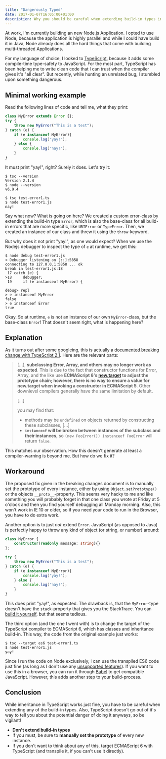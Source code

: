 ```yaml
---
title: "Dangerously Typed"
date: 2017-01-07T16:05:00+01:00
description: Why you should be careful when extending build-in types in TypeScript
---
```


At work, I'm currently building an new Node.js Application. I opted to use Node, because the application is highly parallel and while I could have build it in Java, Node already does all the hard things that come with building multi-threaded Applications.

For my language of choice, I looked to [TypeScript](https://www.typescriptlang.org/), because it adds some compile-time type-safety to JavaScript. For the most part, TypeScript has been helping me to write clean code that I can trust when the compiler gives it's "all clear". But recently, while hunting an unrelated bug, I stumbled upon something dangerous.

## Minimal working example

Read the following lines of code and tell me, what they print:

```typescript
class MyError extends Error {};
try {
    throw new MyError("This is a test");
} catch (e) {
    if (e instanceof MyError){
        console.log("yay!");
    } else {
        console.log("nay!");
    }
}
```

It must print "yay!", right? Surely it does. Let's try it:

    $ tsc --version
    Version 2.1.4
    $ node --version
    v6.9.4

    $ tsc test-error1.ts
    $ node test-error1.js
    nay!

Say what now? What is going on here? We created a custom error-class by extending the build-in type `Error`, which is also the base-class for all build-in errors that are more specific, like `URIError` or `TypeError`. Then, we created an instance of our class and threw it using the `throw`-keyword.

But why does it not print "yay!", as one would expect? When we use the Nodejs debugger to inspect the type of `e` at runtime, we get this:

    $ node debug test-error1.js
    < Debugger listening on [::]:5858
    connecting to 127.0.0.1:5858 ... ok
    break in test-error1.js:18
     17 catch (e) {
    >18     debugger;
     19     if (e instanceof MyError) {

    debug> repl
    > e instanceof MyError
    false
    > e instanceof Error
    true

Okay. So at runtime, `e` is not an instance of our own `MyError`-class, but the base-class `Error`! That doesn't seem right, what is happening here?

## Explanation

As it turns out after some googleing, this is actually a [documented breaking change with TypeScript 2.1](https://github.com/Microsoft/TypeScript/wiki/Breaking-Changes#extending-built-ins-like-error-array-and-map-may-no-longer-work). Here are the relevant parts:

> [...], **subclassing Error, Array, and others may no longer work as expected**. This is due to the fact that constructor functions for Error, Array, and the like use **ECMAScript 6's [new.target](https://developer.mozilla.org/en-US/docs/Web/JavaScript/Reference/Operators/new.target) to adjust the prototype chain; however, there is no way to ensure a value for new.target when invoking a constructor in ECMAScript 5**. Other downlevel compilers generally have the same limitation by default.
>
> [...]
>
> you may find that:
>
> * methods may be `undefined` on objects returned by constructing these subclasses, [...]
> * **`instanceof` will be broken between instances of the subclass and their instances**, so `(new FooError()) instanceof FooError` will return `false`.

This matches our observation. How this doesn't generate at least a compiler-warning is beyond me. But how do we fix it?

## Workaround

The proposed fix given in the breaking changes document is to manually set the prototype of every instance, either by using `Object.setPrototype()` or the objects `__proto__`-property. This seems very hacky to me and like something you will probably forget in that one class you wrote at Friday at 5 o'clock and then you find yourself debugging all Monday morning. Also, this won't work in IE 10 or older, so if you need your code to run in the Browser, you have to do extra work.

Another option is to just *not* extend `Error`. JavaScript (as opposed to Java) is perfectly happy to throw any kind of object (or string, or number) around:

```typescript
class MyError {
    constructor(readonly message: string){}
};

try {
    throw new MyError("This is a test");
} catch (e) {
    if (e instanceof MyError){
        console.log("yay!");
    } else {
        console.log("nay!");
    }
}
```

This does print "yay!", as expected. The drawback is, that the `MyError`-type doesn't have the `stack`-property that gives you the StackTrace. You can [build it yourself](http://stackoverflow.com/a/635852/717341), but that seems tedious.

The third option (and the one I went with) is to change the target of the TypeScript compiler to ECMAScript 6, which has classes and inheritance build-in. This way, the code from the original example just works:

    $ tsc --target es6 test-error1.ts
    $ node test-error1.js
    yay!

Since I run the code on Node exclusively, I can use the transpiled ES6 code just fine (as long as I don't use any [unsupported features](http://node.green/)). If you want to use this in a browser, you can run it through [Babel](https://babeljs.io/) to get compatible JavaScript. However, this adds another step to your build-process.

## Conclusion

While inheritance in TypeScript works just fine, you have to be careful when extending any of the build-in types. Also, TypeScript doesn't go out of it's way to tell you about the potential danger of doing it anyways, so be vigilant!

* **Don't extend build-in types**
* If you must, be sure to **manually set the prototype** of every new instance.
* If you don't want to think about any of this, target ECMAScript 6 with TypeScript (and transpile it, if you can't use it directly).